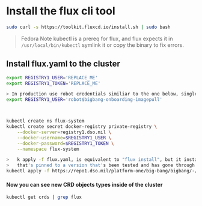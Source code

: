 # Install the flux cli tool

```bash
sudo curl -s https://toolkit.fluxcd.io/install.sh | sudo bash
```
>   Fedora Note
>   kubectl is a prereq for flux, and flux expects it in `/usr/local/bin/kubectl`
>   symlink it or copy the binary to fix errors.

## Install flux.yaml to the cluster
```bash
export REGISTRY1_USER='REPLACE_ME'
export REGISTRY1_TOKEN='REPLACE_ME'

> In production use robot credentials similiar to the one below, single quotes are important due to the '$'
export REGISTRY1_USER='robot$bigbang-onboarding-imagepull'     



kubectl create ns flux-system
kubectl create secret docker-registry private-registry \
    --docker-server=registry1.dso.mil \
    --docker-username=$REGISTRY1_USER \
    --docker-password=$REGISTRY1_TOKEN \
    --namespace flux-system

>   k apply -f flux.yaml, is equivalent to "flux install", but it installs a version of flux 
>   that's pinned to a version that's been tested and has gone through IronBank.
kubectl apply -f https://repo1.dso.mil/platform-one/big-bang/bigbang/-/raw/master/scripts/deploy/flux.yaml
```


#### Now you can see new CRD objects types inside of the cluster
```bash
kubectl get crds | grep flux
```


